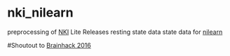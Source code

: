 # nki_nilearn
preprocessing of [NKI](http://fcon_1000.projects.nitrc.org/indi/enhanced/download.html) Lite Releases resting state data 
state data for [nilearn](http://nilearn.github.io/)

#Shoutout to [Brainhack 2016](http://brainhack.org/brainhackparis/)
